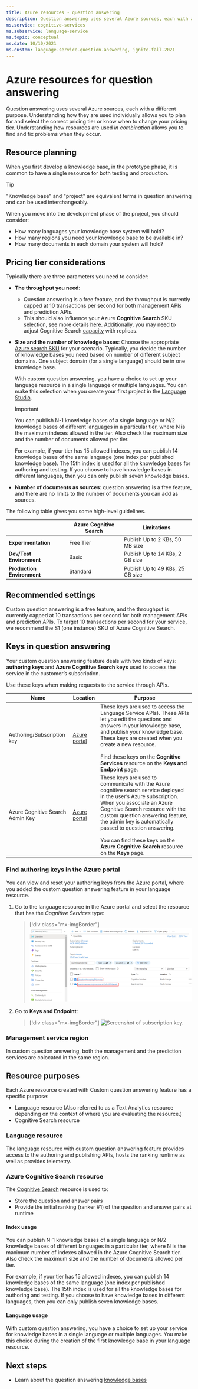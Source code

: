 ```yaml
---
title: Azure resources - question answering
description: Question answering uses several Azure sources, each with a different purpose. Understanding how they are used individually allows you to plan for and select the correct pricing tier or know when to change your pricing tier. Understanding how they are used in combination allows you to find and fix problems when they occur.
ms.service: cognitive-services
ms.subservice: language-service
ms.topic: conceptual
ms.date: 10/10/2021
ms.custom: language-service-question-answering, ignite-fall-2021
---
```


# Azure resources for question answering

Question answering uses several Azure sources, each with a different purpose. Understanding how they are used individually allows you to plan for and select the correct pricing tier or know when to change your pricing tier. Understanding how resources are used _in combination_ allows you to find and fix problems when they occur.

## Resource planning

When you first develop a knowledge base, in the prototype phase, it is common to have a single resource for both testing and production.

> [!TIP]
> "Knowledge base" and "project" are equivalent terms in question answering and can be used interchangeably.

When you move into the development phase of the project, you should consider:

* How many languages your knowledge base system will hold?
* How many regions you need your knowledge base to be available in?
* How many documents in each domain your system will hold?

## Pricing tier considerations

Typically there are three parameters you need to consider:

* **The throughput you need**:
    * Question answering is a free feature, and the throughput is currently capped at 10 transactions per second for both management APIs and prediction APIs.
    * This should also influence your Azure **Cognitive Search** SKU selection, see more details [here](../../../../search/search-sku-tier.md). Additionally, you may need to adjust Cognitive Search [capacity](../../../../search/search-capacity-planning.md) with replicas.

* **Size and the number of knowledge bases**: Choose the appropriate [Azure search SKU](https://azure.microsoft.com/pricing/details/search/) for your scenario. Typically, you decide the number of knowledge bases you need based on number of different subject domains. One subject domain (for a single language) should be in one knowledge base.

    With custom question answering, you have a choice to set up your language resource in a single language or multiple languages. You can make this selection when you create your first project in the [Language Studio](https://language.azure.com/).

    > [!IMPORTANT]
    > You can publish N-1 knowledge bases of a single language or N/2 knowledge bases of different languages in a particular tier, where N is the maximum indexes allowed in the tier. Also check the maximum size and the number of documents allowed per tier.

    For example, if your tier has 15 allowed indexes, you can publish 14 knowledge bases of the same language (one index per published knowledge base). The 15th index is used for all the knowledge bases for authoring and testing. If you choose to have knowledge bases in different languages, then you can only publish seven knowledge bases.

* **Number of documents as sources**: question answering is a free feature, and there are no limits to the number of documents you can add as sources. 

The following table gives you some high-level guidelines.

|                            |Azure Cognitive Search | Limitations                      |
| -------------------------- |------------ | -------------------------------- |
| **Experimentation**        |Free Tier    | Publish Up to 2 KBs, 50 MB size  |
| **Dev/Test Environment**   |Basic        | Publish Up to 14 KBs, 2 GB size    |
| **Production Environment** |Standard     | Publish Up to 49 KBs, 25 GB size |

## Recommended settings

Custom question answering is a free feature, and the throughput is currently capped at 10 transactions per second for both management APIs and prediction APIs. To target 10 transactions per second for your service, we recommend the S1 (one instance) SKU of Azure Cognitive Search.

## Keys in question answering

Your custom question answering feature deals with two kinds of keys: **authoring keys** and **Azure Cognitive Search keys** used to access the service in the customer’s subscription.

Use these keys when making requests to the service through APIs.

|Name|Location|Purpose|
|--|--|--|
|Authoring/Subscription key|[Azure portal](https://azure.microsoft.com/free/cognitive-services/)|These keys are used to access the Language Service APIs). These APIs let you edit the questions and answers in your knowledge base, and publish your knowledge base. These keys are created when you create a new resource.<br><br>Find these keys on the **Cognitive Services** resource on the **Keys and Endpoint** page.|
|Azure Cognitive Search Admin Key|[Azure portal](../../../../search/search-security-api-keys.md)|These keys are used to communicate with the Azure cognitive search service deployed in the user’s Azure subscription. When you associate an Azure Cognitive Search resource with the custom question answering feature, the admin key is automatically passed to question answering. <br><br>You can find these keys on the **Azure Cognitive Search** resource on the **Keys** page.|

### Find authoring keys in the Azure portal

You can view and reset your authoring keys from the Azure portal, where you added the custom question answering feature in your language resource.

1. Go to the language resource in the Azure portal and select the resource that has the *Cognitive Services* type:

    > [!div class="mx-imgBorder"]
    > ![Screenshot of question answering resource list.](../../../qnamaker/media/qnamaker-how-to-setup-service/resources-created-question-answering.png)

2. Go to **Keys and Endpoint**:

    > [!div class="mx-imgBorder"]
    > ![Screenshot of subscription key.](../../../qnamaker/media/qnamaker-how-to-key-management/custom-qna-keys-and-endpoint.png)

### Management service region

In custom question answering, both the management and the prediction services are colocated in the same region.

## Resource purposes

Each Azure resource created with Custom question answering feature has a specific purpose:

* Language resource (Also referred to as a Text Analytics resource depending on the context of where you are evaluating the resource.)
* Cognitive Search resource

### Language resource

The language resource with custom question answering feature provides access to the authoring and publishing APIs, hosts the ranking runtime as well as provides telemetry.

### Azure Cognitive Search resource

The [Cognitive Search](../../../../search/index.yml) resource is used to:

* Store the question and answer pairs
* Provide the initial ranking (ranker #1) of the question and answer pairs at runtime

#### Index usage

You can publish N-1 knowledge bases of a single language or N/2 knowledge bases of different languages in a particular tier, where N is the maximum number of indexes allowed in the Azure Cognitive Search tier. Also check the maximum size and the number of documents allowed per tier.

For example, if your tier has 15 allowed indexes, you can publish 14 knowledge bases of the same language (one index per published knowledge base). The 15th index is used for all the knowledge bases for authoring and testing. If you choose to have knowledge bases in different languages, then you can only publish seven knowledge bases.

#### Language usage

With custom question answering, you have a choice to set up your service for knowledge bases in a single language or multiple languages. You make this choice during the creation of the first knowledge base in your language resource.

## Next steps

* Learn about the question answering [knowledge bases](../How-To/manage-knowledge-base.md)
